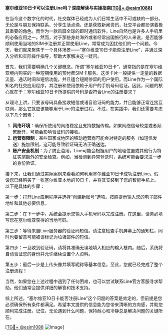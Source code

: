 **塞尔维亚10日卡可以注册Line吗？深度解读与实操指南[[TG💪+ @esim1088](https://t.me/s/esim1088)]**

在当今这个数字化的时代，社交媒体已经成为人们日常生活中不可或缺的一部分。无论是与朋友保持联系、分享生活点滴，还是获取新闻资讯，社交平台都扮演着极其重要的角色。而作为一款风靡全球的即时通讯软件，Line自然也是许多人手机里的必备应用之一。然而，对于那些身处海外或者经常出国旅行的人来说，是否能够顺利使用当地的SIM卡注册并正常使用Line，常常成为困扰他们的一个问题。今天，我们就来聚焦于一个具体场景——“塞尔维亚10日卡能否注册Line”，并通过深入分析和实际操作指导，帮助大家解决这一疑问。

首先，我们需要明确几个关键概念。所谓“塞尔维亚10日卡”，通常指的是在塞尔维亚境内购买的一种短期使用的预付费SIM卡服务。这类卡片一般提供一定量的数据流量、通话时间和短信功能，并且适合短期停留的用户使用。而Line作为一个国际知名的社交应用程序，其注册和使用依赖于用户的手机号码验证。因此，问题的核心就在于：塞尔维亚10日卡所提供的号码是否符合Line的注册要求？

从理论上讲，只要该号码具备接收短信或语音验证码的能力，并且能够正常连接互联网，那么它就应该能够用于Line的注册过程。不过，在实践中，我们还需要考虑以下几个因素：

1. **网络环境**：确保所使用的网络稳定且支持数据传输。如果网络信号较差或者频繁断开，可能会影响验证码的接收。
2. **运营商限制**：某些国家或地区的移动运营商可能会对特定的服务（如短信发送）施加限制，这可能导致验证码无法正确送达。
3. **账户安全机制**：为了防止滥用，Line可能会根据用户的地理位置或其他行为特征实施额外的安全检查。例如，当检测到异常登录时，系统可能会要求进一步的身份验证。

接下来，让我们通过实际案例来看看如何利用塞尔维亚10日卡成功注册Line。假设您已经购买了一张塞尔维亚本地的10日卡，并将其安装到了您的智能手机上。以下是具体的步骤：

第一步：打开Line应用程序并选择“创建新账号”选项。按照提示输入您的电子邮件地址和其他必要信息。

第二步：在下一步中，系统会提示您输入手机号码以完成注册。在这里，请务必填写您在塞尔维亚获得的当地号码。

第三步：等待来自Line服务器的验证码短信。请注意检查手机屏幕上的通知栏，同时也要留意可能被误标记为垃圾邮件的短信。

第四步：一旦收到验证码，请将其准确无误地填入相应的输入框内。随后，系统将自动验证您的身份并允许继续设置个人资料。

第五步：最后一步是上传头像并填写昵称等基本信息。至此，您就已经完成了整个注册流程！

当然，如果您在上述过程中遇到了任何困难，也可以尝试联系Line官方客服寻求帮助。他们通常会提供详细的解答和技术支持。

综上所述，“塞尔维亚10日卡能否注册Line”这个问题的答案是肯定的，但前提是您必须确保所有条件都满足。希望本文提供的信息能为您带来清晰的方向感，并助您顺利完成注册。记住，无论遇到什么问题，保持耐心和冷静总是解决问题的关键所在。

[[TG💪+ @esim1088](https://t.me/s/esim1088) ![Image](https://i.postimg.cc/4NQfJmqS/Snipaste-2025-05-13-00-14-12.png)]